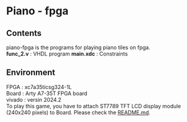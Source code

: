 # Piano - fpga

## Contents
piano-fpga is the programs for playing piano tiles on fpga.  
**func_2.v** : VHDL program
**main.xdc** : Constraints  

## Environment
FPGA : xc7a35ticsg324-1L  
Board : Arty A7-35T FPGA board  
vivado : versin 2024.2  
To play this game, you have to attach ST7789 TFT LCD display module (240x240 pixels) to Board.
Please check the [README.md](https://github.com/kisek/fpga_arty_a7_st7789).
